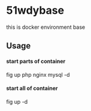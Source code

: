 51wdybase
=========

this is docker environment base


## Usage

#### start parts of container 

fig up php nginx mysql -d

#### start all of container
fig up -d  
